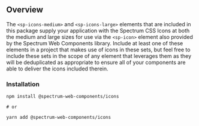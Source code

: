 ## Overview

The `<sp-icons-medium>` and `<sp-icons-large>` elements that are included in this package supply your application with the Spectrum CSS Icons at both the medium and large sizes for use via the `<sp-icon>` element also provided by the Spectrum Web Components library. Include at least one of these elements in a project that makes use of icons in these sets, but feel free to include these sets in the scope of any element that leverages them as they will be deduplicated as appropriate to ensure all of your components are able to deliver the icons included therein.

### Installation

```
npm install @spectrum-web-components/icons

# or

yarn add @spectrum-web-components/icons
```
